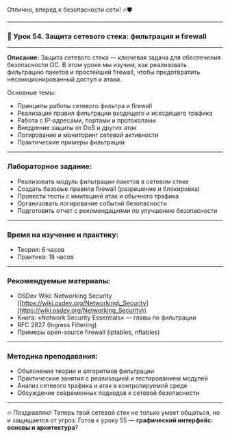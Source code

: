 Отлично, вперед к безопасности сети! 🔥🛡️

---

### 🔹 Урок 54. Защита сетевого стека: фильтрация и firewall

---

**Описание:**
Защита сетевого стека — ключевая задача для обеспечения безопасности ОС. В этом уроке мы изучим, как реализовать фильтрацию пакетов и простейший firewall, чтобы предотвратить несанкционированный доступ и атаки.

Основные темы:

* Принципы работы сетевого фильтра и firewall
* Реализация правил фильтрации входящего и исходящего трафика
* Работа с IP-адресами, портами и протоколами
* Внедрение защиты от DoS и других атак
* Логирование и мониторинг сетевой активности
* Практические примеры фильтрации

---

### Лабораторное задание:

* Реализовать модуль фильтрации пакетов в сетевом стеке
* Создать базовые правила firewall (разрешение и блокировка)
* Провести тесты с имитацией атак и обычного трафика
* Организовать логирование событий безопасности
* Подготовить отчет с рекомендациями по улучшению безопасности

---

### Время на изучение и практику:

* Теория: 6 часов
* Практика: 18 часов

---

### Рекомендуемые материалы:

* OSDev Wiki: Networking Security ([https://wiki.osdev.org/Networking\_Security](https://wiki.osdev.org/Networking_Security))
* Книга: «Network Security Essentials» — главы по фильтрации
* RFC 2827 (Ingress Filtering)
* Примеры open-source firewall (iptables, nftables)

---

### Методика преподавания:

* Объяснение теории и алгоритмов фильтрации
* Практические занятия с реализацией и тестированием модулей
* Анализ сетевого трафика и атак в контролируемой среде
* Обсуждение современных подходов к сетевой безопасности

---

🔥 Поздравляю! Теперь твой сетевой стек не только умеет общаться, но и защищается от угроз. Готов к уроку 55 — **графический интерфейс: основы и архитектура**?

